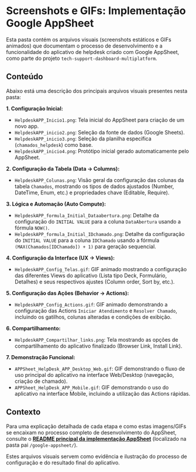 # Screenshots e GIFs: Implementação Google AppSheet

Esta pasta contém os arquivos visuais (screenshots estáticos e GIFs animados) que documentam o processo de desenvolvimento e a funcionalidade do aplicativo de helpdesk criado com Google AppSheet, como parte do projeto `tech-support-dashboard-multiplatform`.

## Conteúdo

Abaixo está uma descrição dos principais arquivos visuais presentes nesta pasta:

**1. Configuração Inicial:**

*   `HelpdeskAPP_Inicio1.png`: Tela inicial do AppSheet para criação de um novo app.
*   `HelpdeskAPP_inicio2.png`: Seleção da fonte de dados (Google Sheets).
*   `HelpdeskAPP_inicio3.png`: Seleção da planilha específica (`chamados_helpdesk`) como base.
*   `HelpdeskAPP_inicio4.png`: Protótipo inicial gerado automaticamente pelo AppSheet.

**2. Configuração da Tabela (Data -> Columns):**

*   `HelpdeskAPP_Colunas.png`: Visão geral da configuração das colunas da tabela `Chamados`, mostrando os tipos de dados ajustados (Number, DateTime, Enum, etc.) e propriedades chave (Editable, Require).

**3. Lógica e Automação (Auto Compute):**

*   `HelpdeskAPP_formula_Initial_Dataabertura.png`: Detalhe da configuração do `INITIAL VALUE` para a coluna `DataAbertura` usando a fórmula `NOW()`.
*   `HelpdeskAPP_formula_Initial_IDchamado.png`: Detalhe da configuração do `INITIAL VALUE` para a coluna `IDChamado` usando a fórmula `(MAX(Chamados[IDChamado]) + 1)` para geração sequencial.

**4. Configuração da Interface (UX -> Views):**

*   `HelpdeskAPP_Config_Telas.gif`: GIF animado mostrando a configuração das diferentes Views do aplicativo (Lista tipo Deck, Formulário, Detalhes) e seus respectivos ajustes (Column order, Sort by, etc.).

**5. Configuração das Ações (Behavior -> Actions):**

*   `HelpdeskAPP_Config_Actions.gif`: GIF animado demonstrando a configuração das Actions `Iniciar Atendimento` e `Resolver Chamado`, incluindo os gatilhos, colunas alteradas e condições de exibição.

**6. Compartilhamento:**

*   `HelpdeskAPP_Compartilhar_links.png`: Tela mostrando as opções de compartilhamento do aplicativo finalizado (Browser Link, Install Link).

**7. Demonstração Funcional:**

*   `APPSheet_HelpDesk_APP_Desktop_Web.gif`: GIF demonstrando o fluxo de uso principal do aplicativo na interface Web/Desktop (navegação, criação de chamado).
*   `APPSheet_HelpDesk_APP_Mobile.gif`: GIF demonstrando o uso do aplicativo na interface Mobile, incluindo a utilização das Actions rápidas.

## Contexto

Para uma explicação detalhada de cada etapa e como estas imagens/GIFs se encaixam no processo completo de desenvolvimento do AppSheet, consulte o **[README principal da implementação AppSheet](https://github.com/CondeGabriel-1993/tech-support-dashboard-multiplatform/blob/main/google-appsheet/README.md)** (localizado na pasta pai `/google-appsheet/`).

Estes arquivos visuais servem como evidência e ilustração do processo de configuração e do resultado final do aplicativo.
